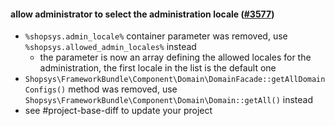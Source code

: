 #### allow administrator to select the administration locale ([#3577](https://github.com/shopsys/shopsys/pull/3577))

-   `%shopsys.admin_locale%` container parameter was removed, use `%shopsys.allowed_admin_locales%` instead
    -   the parameter is now an array defining the allowed locales for the administration, the first locale in the list is the default one
-   `Shopsys\FrameworkBundle\Component\Domain\DomainFacade::getAllDomainConfigs()` method was removed, use `Shopsys\FrameworkBundle\Component\Domain\Domain::getAll()` instead
-   see #project-base-diff to update your project
